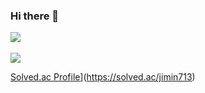 ### Hi there 👋
<img src="https://github-readme-stats.vercel.app/api/top-langs/?username=JMboy713&layout=compact"><br><br>
<img src="[JMboy713's GitHub stats](https://github-readme-stats.vercel.app/api?username=JMboy713&show_icons=true&theme=tokyonight)">

[Solved.ac Profile](http://mazassumnida.wtf/api/generate_badge?boj=jimin713)](https://solved.ac/jimin713)






<!--
**JMboy713/JMboy713** is a ✨ _special_ ✨ repository because its `README.md` (this file) appears on your GitHub profile.

Here are some ideas to get you started:


![!

- 🔭 I’m currently working on ...
- 🌱 I’m currently learning ...
- 👯 I’m looking to collaborate on ...
- 🤔 I’m looking for help with ...
- 💬 Ask me about ...
- 📫 How to reach me: ...
- 😄 Pronouns: ...
- ⚡ Fun fact: ...
-->
